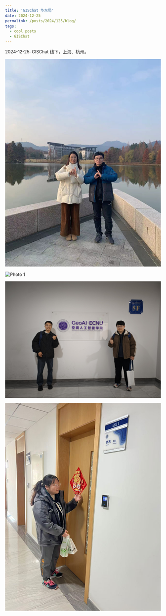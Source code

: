 ```yaml
---
title: 'GISChat 华东局'
date: 2024-12-25
permalink: /posts/2024/125/blog/
tags:
  - cool posts
  - GISChat
---
```


2024-12-25: GISChat 线下，上海、杭州。

![Photo 1](/images/HD1.jpg)

![Photo 1](/images/HD2.jpg)

![Photo 1](/images/HD3.jpg)

![Photo 1](/images/HD4.jpg)